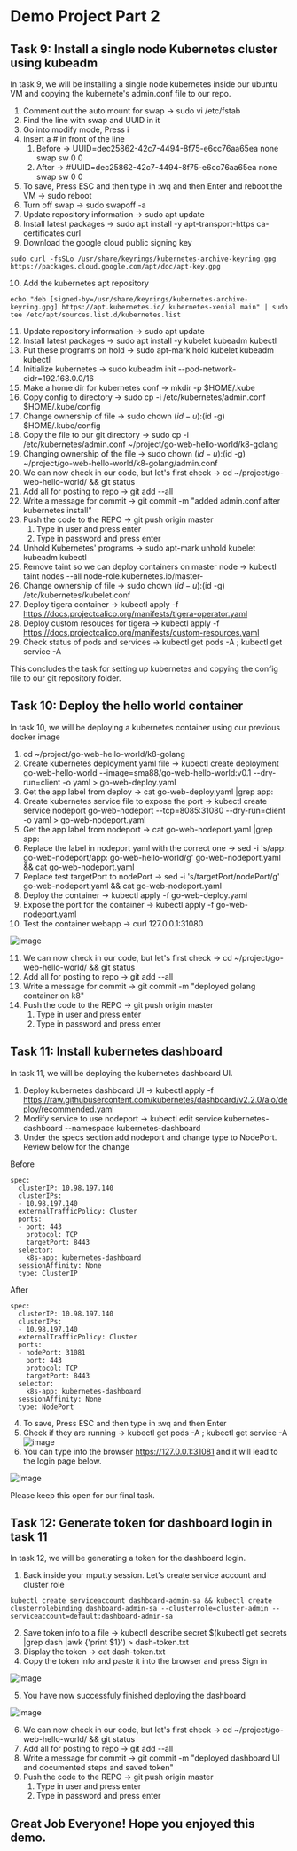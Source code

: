 # Demo Project Part 2


## Task 9: Install a single node Kubernetes cluster using kubeadm
In task 9, we will be installing a single node kubernetes inside our ubuntu VM and copying the kubernete's admin.conf file to our repo.

1. Comment out the auto mount for swap -> sudo vi /etc/fstab
2. Find the line with swap and UUID in it
3. Go into modify mode, Press i
4. Insert a # in front of the line
   1. Before -> UUID=dec25862-42c7-4494-8f75-e6cc76aa65ea none            swap    sw              0       0
   2. After -> #UUID=dec25862-42c7-4494-8f75-e6cc76aa65ea none            swap    sw              0       0
5. To save, Press ESC and then type in :wq and then Enter and reboot the VM -> sudo reboot
6. Turn off swap -> sudo swapoff -a
7. Update repository information -> sudo apt update
8. Install latest packages -> sudo apt install -y apt-transport-https ca-certificates curl
9. Download the google cloud public signing key
```
sudo curl -fsSLo /usr/share/keyrings/kubernetes-archive-keyring.gpg https://packages.cloud.google.com/apt/doc/apt-key.gpg
```
10. Add the kubernetes apt repository
```
echo "deb [signed-by=/usr/share/keyrings/kubernetes-archive-keyring.gpg] https://apt.kubernetes.io/ kubernetes-xenial main" | sudo tee /etc/apt/sources.list.d/kubernetes.list
```
11. Update repository information -> sudo apt update
12. Install latest packages -> sudo apt install -y kubelet kubeadm kubectl
13. Put these programs on hold -> sudo apt-mark hold kubelet kubeadm kubectl
14. Initialize kubernetes -> sudo kubeadm init --pod-network-cidr=192.168.0.0/16
15. Make a home dir for kubernetes conf -> mkdir -p $HOME/.kube
16. Copy config to directory -> sudo cp -i /etc/kubernetes/admin.conf $HOME/.kube/config
17. Change ownership of file -> sudo chown $(id -u):$(id -g) $HOME/.kube/config
18. Copy the file to our git directory -> sudo cp -i /etc/kubernetes/admin.conf ~/project/go-web-hello-world/k8-golang
19. Changing ownership of the file -> sudo chown $(id -u):$(id -g) ~/project/go-web-hello-world/k8-golang/admin.conf
20. We can now check in our code, but let's first check -> cd ~/project/go-web-hello-world/ && git status
21. Add all for posting to repo -> git add --all
22. Write a message for commit -> git commit -m "added admin.conf after kubernetes install"
23. Push the code to the REPO -> git push origin master
    1. Type in user and press enter
    2. Type in password and press enter
24. Unhold Kubernetes' programs -> sudo apt-mark unhold kubelet kubeadm kubectl
25. Remove taint so we can deploy containers on master node -> kubectl taint nodes --all node-role.kubernetes.io/master-
26. Change ownership of file -> sudo chown $(id -u):$(id -g) /etc/kubernetes/kubelet.conf
27. Deploy tigera container -> kubectl apply -f https://docs.projectcalico.org/manifests/tigera-operator.yaml
28. Deploy custom resouces for tigera -> kubectl apply -f https://docs.projectcalico.org/manifests/custom-resources.yaml
29. Check status of pods and services -> kubectl get pods -A ; kubectl get service -A

This concludes the task for setting up kubernetes and copying the config file to our git repository folder.


## Task 10: Deploy the hello world container
In task 10, we will be deploying a kubernetes container using our previous docker image

1. cd ~/project/go-web-hello-world/k8-golang
2. Create kubernetes deployment yaml file ->  kubectl create deployment go-web-hello-world --image=sma88/go-web-hello-world:v0.1 --dry-run=client -o yaml > go-web-deploy.yaml
3. Get the app label from deploy -> cat go-web-deploy.yaml |grep app:
4. Create kubernetes service file to expose the port -> kubectl create service nodeport go-web-nodeport --tcp=8085:31080 --dry-run=client -o yaml > go-web-nodeport.yaml
5. Get the app label from nodeport -> cat go-web-nodeport.yaml |grep app:
6. Replace the label in nodeport yaml with the correct one -> sed -i 's/app: go-web-nodeport/app: go-web-hello-world/g' go-web-nodeport.yaml && cat go-web-nodeport.yaml
7. Replace test targetPort to nodePort -> sed -i 's/targetPort/nodePort/g' go-web-nodeport.yaml && cat go-web-nodeport.yaml
8. Deploy the container -> kubectl apply -f go-web-deploy.yaml
9. Expose the port for the container -> kubectl apply -f go-web-nodeport.yaml
10. Test the container webapp -> curl 127.0.0.1:31080

![image](https://user-images.githubusercontent.com/29349049/110834157-0e133100-8252-11eb-9e96-38c32826aa01.png)

11. We can now check in our code, but let's first check -> cd ~/project/go-web-hello-world/ && git status
12. Add all for posting to repo -> git add --all
13. Write a message for commit -> git commit -m "deployed golang container on k8"
14. Push the code to the REPO -> git push origin master
    1. Type in user and press enter
    2. Type in password and press enter


## Task 11: Install kubernetes dashboard
In task 11, we will be deploying the kubernetes dashboard UI.

1. Deploy kubernetes dashboard UI -> kubectl apply -f https://raw.githubusercontent.com/kubernetes/dashboard/v2.2.0/aio/deploy/recommended.yaml
2. Modify service to use nodeport -> kubectl edit service kubernetes-dashboard --namespace kubernetes-dashboard
3. Under the specs section add nodeport and change type to NodePort. Review below for the change

Before 
```
spec:
  clusterIP: 10.98.197.140
  clusterIPs:
  - 10.98.197.140
  externalTrafficPolicy: Cluster
  ports:
  - port: 443
    protocol: TCP
    targetPort: 8443
  selector:
    k8s-app: kubernetes-dashboard
  sessionAffinity: None
  type: ClusterIP
```
After
```
spec:
  clusterIP: 10.98.197.140
  clusterIPs:
  - 10.98.197.140
  externalTrafficPolicy: Cluster
  ports:
  - nodePort: 31081
    port: 443
    protocol: TCP
    targetPort: 8443
  selector:
    k8s-app: kubernetes-dashboard
  sessionAffinity: None
  type: NodePort
```
4. To save, Press ESC and then type in :wq and then Enter
5. Check if they are running -> kubectl get pods -A ; kubectl get service -A
![image](https://user-images.githubusercontent.com/29349049/110833855-baa0e300-8251-11eb-8ce5-4b76c92a3cef.png)
6. You can type into the browser https://127.0.0.1:31081 and it will lead to the login page below.

![image](https://user-images.githubusercontent.com/29349049/110834421-5a5e7100-8252-11eb-95db-e9e6290e8c90.png)

Please keep this open for our final task.

## Task 12: Generate token for dashboard login in task 11
In task 12, we will be generating a token for the dashboard login.

1. Back inside your mputty session. Let's create service account and cluster role
```
kubectl create serviceaccount dashboard-admin-sa && kubectl create clusterrolebinding dashboard-admin-sa --clusterrole=cluster-admin --serviceaccount=default:dashboard-admin-sa
```
2. Save token info to a file -> kubectl describe secret $(kubectl get secrets |grep dash |awk {'print $1}') > dash-token.txt
3. Display the token -> cat dash-token.txt
4. Copy the token info and paste it into the browser and press Sign in

![image](https://user-images.githubusercontent.com/29349049/110834633-a01b3980-8252-11eb-8eef-92972955ba52.png)

5. You have now successfuly finished deploying the dashboard

![image](https://user-images.githubusercontent.com/29349049/110834822-e375a800-8252-11eb-81fc-f1339ea88406.png)

6. We can now check in our code, but let's first check -> cd ~/project/go-web-hello-world/ && git status
7. Add all for posting to repo -> git add --all
8. Write a message for commit -> git commit -m "deployed dashboard UI and documented steps and saved token"
9. Push the code to the REPO -> git push origin master
    1. Type in user and press enter
    2. Type in password and press enter

## Great Job Everyone! Hope you enjoyed this demo.

